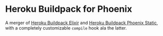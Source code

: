 # Heroku Buildpack for Phoenix

A merger of [Heroku Buildpack Elixir](HashNuke/heroku-buildpack-elixir) and [Heroku Buildpack Phoenix Static](gjaldon/heroku-buildpack-phoenix-static), with a completely customizable `compile` hook ala the latter.
